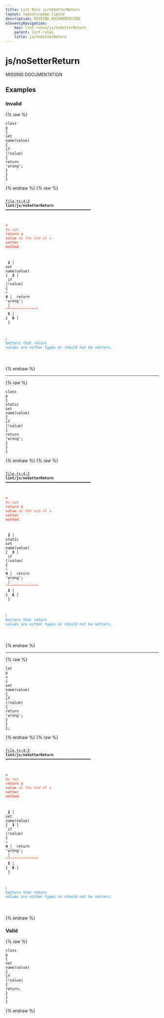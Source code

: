 ```yaml
---
title: Lint Rule js/noSetterReturn
layout: layouts/page.liquid
description: MISSING DOCUMENTATION
eleventyNavigation:
	key: lint-rules/js/noSetterReturn
	parent: lint-rules
	title: js/noSetterReturn
---
```


# js/noSetterReturn

MISSING DOCUMENTATION

<!-- EVERYTHING BELOW IS AUTOGENERATED. SEE SCRIPTS FOLDER FOR UPDATE SCRIPTS hash(985e4f8e01ce5930d446d3ab35c6d24aca1f8370) -->

## Examples
### Invalid
{% raw %}<pre class="language-text"><code class="language-text"><span class="token keyword">class</span> <span class="token variable">p</span> <span class="token punctuation">{</span>
	<span class="token variable">set</span> <span class="token variable">name</span><span class="token punctuation">(</span><span class="token variable">value</span><span class="token punctuation">)</span> <span class="token punctuation">{</span>
		<span class="token keyword">if</span> <span class="token punctuation">(</span><span class="token operator">!</span><span class="token variable">value</span><span class="token punctuation">)</span> <span class="token punctuation">{</span>
			<span class="token keyword">return</span> <span class="token string">&apos;wrong&apos;</span><span class="token punctuation">;</span>
		<span class="token punctuation">}</span>
	<span class="token punctuation">}</span>
<span class="token punctuation">}</span></code></pre>{% endraw %}
{% raw %}<pre class="language-text"><code class="language-text">
 <span style="text-decoration-style: dashed; text-decoration-line: underline;">file.ts:4:3</span> <strong>lint/js/noSetterReturn</strong> ━━━━━━━━━━━━━━━━━━━━━━━━━━━━━━━━━━━━━━━

  <strong><span style="color: Tomato;">✖ </span></strong><span style="color: Tomato;">Do not </span><span style="color: Tomato;"><strong>return a value</strong></span><span style="color: Tomato;"> at the end of a </span><span style="color: Tomato;"><strong>setter method</strong></span><span style="color: Tomato;">.</span>

  <strong>  2</strong><strong> │ </strong>  <span class="token variable">set</span> <span class="token variable">name</span><span class="token punctuation">(</span><span class="token variable">value</span><span class="token punctuation">)</span> <span class="token punctuation">{</span>
  <strong>  3</strong><strong> │ </strong>    <span class="token keyword">if</span> <span class="token punctuation">(</span><span class="token operator">!</span><span class="token variable">value</span><span class="token punctuation">)</span> <span class="token punctuation">{</span>
  <strong><span style="color: Tomato;">&gt;</span></strong><strong> 4</strong><strong> │ </strong>      <span class="token keyword">return</span> <span class="token string">&apos;wrong&apos;</span><span class="token punctuation">;</span>
     <strong> │ </strong>      <span style="color: Tomato;"><strong>^</strong></span><span style="color: Tomato;"><strong>^</strong></span><span style="color: Tomato;"><strong>^</strong></span><span style="color: Tomato;"><strong>^</strong></span><span style="color: Tomato;"><strong>^</strong></span><span style="color: Tomato;"><strong>^</strong></span><span style="color: Tomato;"><strong>^</strong></span><span style="color: Tomato;"><strong>^</strong></span><span style="color: Tomato;"><strong>^</strong></span><span style="color: Tomato;"><strong>^</strong></span><span style="color: Tomato;"><strong>^</strong></span><span style="color: Tomato;"><strong>^</strong></span><span style="color: Tomato;"><strong>^</strong></span><span style="color: Tomato;"><strong>^</strong></span><span style="color: Tomato;"><strong>^</strong></span>
  <strong>  5</strong><strong> │ </strong>    <span class="token punctuation">}</span>
  <strong>  6</strong><strong> │ </strong>  <span class="token punctuation">}</span>

  <strong><span style="color: DodgerBlue;">ℹ </span></strong><span style="color: DodgerBlue;">Setters that return values are either typos or should not be setters.</span>

</code></pre>{% endraw %}

---------------

{% raw %}<pre class="language-text"><code class="language-text"><span class="token keyword">class</span> <span class="token variable">p</span> <span class="token punctuation">{</span>
	<span class="token variable">static</span> <span class="token variable">set</span> <span class="token variable">name</span><span class="token punctuation">(</span><span class="token variable">value</span><span class="token punctuation">)</span> <span class="token punctuation">{</span>
		<span class="token keyword">if</span> <span class="token punctuation">(</span><span class="token operator">!</span><span class="token variable">value</span><span class="token punctuation">)</span> <span class="token punctuation">{</span>
			<span class="token keyword">return</span> <span class="token string">&apos;wrong&apos;</span><span class="token punctuation">;</span>
		<span class="token punctuation">}</span>
	<span class="token punctuation">}</span>
<span class="token punctuation">}</span></code></pre>{% endraw %}
{% raw %}<pre class="language-text"><code class="language-text">
 <span style="text-decoration-style: dashed; text-decoration-line: underline;">file.ts:4:3</span> <strong>lint/js/noSetterReturn</strong> ━━━━━━━━━━━━━━━━━━━━━━━━━━━━━━━━━━━━━━━

  <strong><span style="color: Tomato;">✖ </span></strong><span style="color: Tomato;">Do not </span><span style="color: Tomato;"><strong>return a value</strong></span><span style="color: Tomato;"> at the end of a </span><span style="color: Tomato;"><strong>setter method</strong></span><span style="color: Tomato;">.</span>

  <strong>  2</strong><strong> │ </strong>  <span class="token variable">static</span> <span class="token variable">set</span> <span class="token variable">name</span><span class="token punctuation">(</span><span class="token variable">value</span><span class="token punctuation">)</span> <span class="token punctuation">{</span>
  <strong>  3</strong><strong> │ </strong>    <span class="token keyword">if</span> <span class="token punctuation">(</span><span class="token operator">!</span><span class="token variable">value</span><span class="token punctuation">)</span> <span class="token punctuation">{</span>
  <strong><span style="color: Tomato;">&gt;</span></strong><strong> 4</strong><strong> │ </strong>      <span class="token keyword">return</span> <span class="token string">&apos;wrong&apos;</span><span class="token punctuation">;</span>
     <strong> │ </strong>      <span style="color: Tomato;"><strong>^</strong></span><span style="color: Tomato;"><strong>^</strong></span><span style="color: Tomato;"><strong>^</strong></span><span style="color: Tomato;"><strong>^</strong></span><span style="color: Tomato;"><strong>^</strong></span><span style="color: Tomato;"><strong>^</strong></span><span style="color: Tomato;"><strong>^</strong></span><span style="color: Tomato;"><strong>^</strong></span><span style="color: Tomato;"><strong>^</strong></span><span style="color: Tomato;"><strong>^</strong></span><span style="color: Tomato;"><strong>^</strong></span><span style="color: Tomato;"><strong>^</strong></span><span style="color: Tomato;"><strong>^</strong></span><span style="color: Tomato;"><strong>^</strong></span><span style="color: Tomato;"><strong>^</strong></span>
  <strong>  5</strong><strong> │ </strong>    <span class="token punctuation">}</span>
  <strong>  6</strong><strong> │ </strong>  <span class="token punctuation">}</span>

  <strong><span style="color: DodgerBlue;">ℹ </span></strong><span style="color: DodgerBlue;">Setters that return values are either typos or should not be setters.</span>

</code></pre>{% endraw %}

---------------

{% raw %}<pre class="language-text"><code class="language-text"><span class="token keyword">let</span> <span class="token variable">p</span> <span class="token operator">=</span> <span class="token punctuation">{</span>
	<span class="token variable">set</span> <span class="token variable">name</span><span class="token punctuation">(</span><span class="token variable">value</span><span class="token punctuation">)</span> <span class="token punctuation">{</span>
		<span class="token keyword">if</span> <span class="token punctuation">(</span><span class="token operator">!</span><span class="token variable">value</span><span class="token punctuation">)</span> <span class="token punctuation">{</span>
			<span class="token keyword">return</span> <span class="token string">&apos;wrong&apos;</span><span class="token punctuation">;</span>
		<span class="token punctuation">}</span>
	<span class="token punctuation">}</span>
<span class="token punctuation">}</span><span class="token punctuation">;</span></code></pre>{% endraw %}
{% raw %}<pre class="language-text"><code class="language-text">
 <span style="text-decoration-style: dashed; text-decoration-line: underline;">file.ts:4:3</span> <strong>lint/js/noSetterReturn</strong> ━━━━━━━━━━━━━━━━━━━━━━━━━━━━━━━━━━━━━━━

  <strong><span style="color: Tomato;">✖ </span></strong><span style="color: Tomato;">Do not </span><span style="color: Tomato;"><strong>return a value</strong></span><span style="color: Tomato;"> at the end of a </span><span style="color: Tomato;"><strong>setter method</strong></span><span style="color: Tomato;">.</span>

  <strong>  2</strong><strong> │ </strong>  <span class="token variable">set</span> <span class="token variable">name</span><span class="token punctuation">(</span><span class="token variable">value</span><span class="token punctuation">)</span> <span class="token punctuation">{</span>
  <strong>  3</strong><strong> │ </strong>    <span class="token keyword">if</span> <span class="token punctuation">(</span><span class="token operator">!</span><span class="token variable">value</span><span class="token punctuation">)</span> <span class="token punctuation">{</span>
  <strong><span style="color: Tomato;">&gt;</span></strong><strong> 4</strong><strong> │ </strong>      <span class="token keyword">return</span> <span class="token string">&apos;wrong&apos;</span><span class="token punctuation">;</span>
     <strong> │ </strong>      <span style="color: Tomato;"><strong>^</strong></span><span style="color: Tomato;"><strong>^</strong></span><span style="color: Tomato;"><strong>^</strong></span><span style="color: Tomato;"><strong>^</strong></span><span style="color: Tomato;"><strong>^</strong></span><span style="color: Tomato;"><strong>^</strong></span><span style="color: Tomato;"><strong>^</strong></span><span style="color: Tomato;"><strong>^</strong></span><span style="color: Tomato;"><strong>^</strong></span><span style="color: Tomato;"><strong>^</strong></span><span style="color: Tomato;"><strong>^</strong></span><span style="color: Tomato;"><strong>^</strong></span><span style="color: Tomato;"><strong>^</strong></span><span style="color: Tomato;"><strong>^</strong></span><span style="color: Tomato;"><strong>^</strong></span>
  <strong>  5</strong><strong> │ </strong>    <span class="token punctuation">}</span>
  <strong>  6</strong><strong> │ </strong>  <span class="token punctuation">}</span>

  <strong><span style="color: DodgerBlue;">ℹ </span></strong><span style="color: DodgerBlue;">Setters that return values are either typos or should not be setters.</span>

</code></pre>{% endraw %}
### Valid
{% raw %}<pre class="language-text"><code class="language-text"><span class="token keyword">class</span> <span class="token variable">p</span> <span class="token punctuation">{</span>
	<span class="token variable">set</span> <span class="token variable">name</span><span class="token punctuation">(</span><span class="token variable">value</span><span class="token punctuation">)</span> <span class="token punctuation">{</span>
		<span class="token keyword">if</span> <span class="token punctuation">(</span><span class="token operator">!</span><span class="token variable">value</span><span class="token punctuation">)</span> <span class="token punctuation">{</span>
			<span class="token keyword">return</span><span class="token punctuation">;</span>
		<span class="token punctuation">}</span>
	<span class="token punctuation">}</span>
<span class="token punctuation">}</span></code></pre>{% endraw %}
